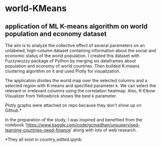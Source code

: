 # world-KMeans
## application of ML K-means algorithm on world population and economy dataset

The aim is to analyze the collective effect of several parameters on an unlabeled, high-column dataset containing information about the social 
and economic status of the world population. I created this dataset with Fuzzywuzzy package of Python by merging six dataframes about population and economy 
of world countries. Then builded K-means clustering algorithm on it and used Plotly for visualization.

The application divides the world map over the selected columns and a selected region with K-means and specified parameter k. 
We can select the relevant or irrelevant columns using the correlation heatmap. Also, K-Elbow Visualizer from Yellowbrick shows the best k parameter.

Plotly graphs were attached on repo because they don't show up on Github.*

In the preparation of the study, I was inspired and benefited from the notebook 'https://www.kaggle.com/code/gcmadhan/unsupervised-learning-countries-need-finance' 
along with lots of web research.

*They all exist in country_edited.ipynb.
